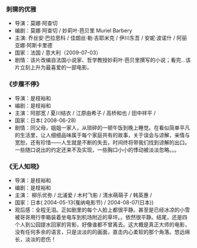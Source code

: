 <h3 id="the-hedgehog">刺猬的优雅</h3>

- 导演：莫娜·阿查切
- 编剧：莫娜·阿查切 / 妙莉叶·芭贝里 Muriel Barbery
- 主演: 乔丝安·巴拉思科 / 佳朗丝·勒·吉耶米克 / 伊川东吾 / 安妮·波诺什 / 阿丽亚娜·阿斯卡里德
- 国家：法国 / 意大利（2009-07-03）
- 剧情：该片改编自法国小说家、哲学教授妙莉叶·芭贝里撰写的小说；看完...该片立刻上升为最喜爱的一部电影。

<h3 id="still-walking">《步履不停》</h3> 

- 导演：是枝裕和
- 编剧：是枝裕和
- 主演：阿部宽 / 夏川结衣 / 江原由希子 / 高桥和也 / 田中祥平 / 
- 国家：日本( 2008-06-28)
- 剧情：同父母，姐姐一家人，从琐碎的一顿午饭到晚上睡觉。在看似简单平凡的生活里，让人细细品味属于每个家庭共有的故事，关于误会与谅解，亲情与宽恕，还有珍惜——人生就是不断的失去，时间终将带我们找到谅解的出口。一些随口说出的约定还来不及实现，一些胸口小小的悸动被淡淡忽略。。。

<h3 id="nobody-knows">《无人知晓》</h3>

- 导演：是枝裕和
- 编剧：是枝裕和
- 主演： 柳乐优弥 / 北浦爱 / 木村飞影 / 清水萌萌子 / 韩英惠 / 
- 国家：日本( 2004-05-13(戛纳电影节) / 2004-08-07(日本))
- 观后感：全程无泪。正如剧里的每个人脸上都很平静。甚至是已经冰凉的小雪被哥哥用行李箱装着坐电车到机场附近的草坪。。依然很平静。结尾，还是四个人到公园提水回家的背影，好像谁都不曾离去。这大概是真正大师的电影，没有任何多余的语言，只是淡淡的的画面，直击内心柔软的那个角落。悠远绵长，淡淡的悲伤！
